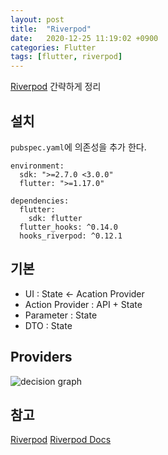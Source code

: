 ```yaml
---
layout: post
title:  "Riverpod"
date:   2020-12-25 11:19:02 +0900
categories: Flutter
tags: [flutter, riverpod]
---
```


[Riverpod](https://riverpod.dev/) 간략하게 정리


## 설치
`pubspec.yaml`에 의존성을 추가 한다.
```
environment:
  sdk: ">=2.7.0 <3.0.0"
  flutter: ">=1.17.0"

dependencies:
  flutter:
    sdk: flutter
  flutter_hooks: ^0.14.0
  hooks_riverpod: ^0.12.1
```

## 기본
* UI : State <- Acation Provider
* Action Provider : API + State
* Parameter : State
* DTO : State


## Providers

![decision graph](/flutter/2020-12-25/how_to_read_a_provider.svg)




## 참고
[Riverpod](https://riverpod.dev/)
[Riverpod Docs](https://riverpod.dev/docs/getting_started)
